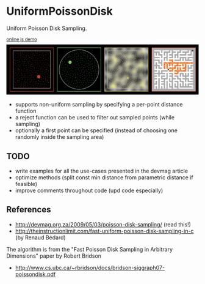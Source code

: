 # UniformPoissonDisk
Uniform Poisson Disk Sampling.

<sup>[online js demo](https://rawgit.com/azrafe7/UniformPoissonDisk/master/bin/JsDemo/index.html)</sup>
<br>
![](snapshot.png)

 - supports non-uniform sampling by specifying a per-point distance function
 - a reject function can be used to filter out sampled points (while sampling)
 - optionally a first point can be specified (instead of choosing one randomly inside the sampling area)

## TODO
 
 - write examples for all the use-cases presented in the devmag article
 - optimize methods (split const min distance from parametric distance if feasible)
 - improve comments throughout code (upd code especially)
 
## References

 - http://devmag.org.za/2009/05/03/poisson-disk-sampling/ (read this!)
 - http://theinstructionlimit.com/fast-uniform-poisson-disk-sampling-in-c (by Renaud Bédard)

The algorithm is from the "Fast Poisson Disk Sampling in Arbitrary Dimensions" paper by Robert Bridson
 - http://www.cs.ubc.ca/~rbridson/docs/bridson-siggraph07-poissondisk.pdf
